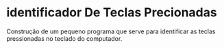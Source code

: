 # identificador De Teclas Precionadas
Construção de um pequeno programa que serve para identificar as teclas pressionadas no teclado do computador.
